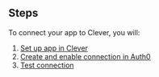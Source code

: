 ## Steps

To connect your app to Clever, you will:

1. [Set up app in Clever](#set-up-app-in-clever)
2. [Create and enable connection in Auth0](#create-and-enable-connection-in-auth0)
3. [Test connection](#test-connection)

